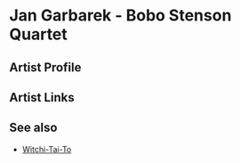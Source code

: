 # Jan Garbarek - Bobo Stenson Quartet

## Artist Profile



## Artist Links



## See also

- [Witchi-Tai-To](Witchi-Tai-To.md)
